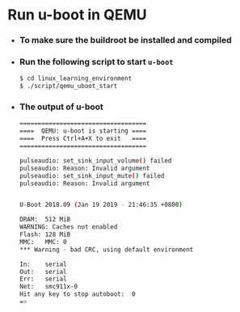 # Run u-boot in QEMU

- ### To make sure the buildroot be installed and compiled
- ### Run the following script to start `u-boot`
  ```bash
  $ cd linux_learning_environment
  $ ./script/qemu_uboot_start 
  ```
- ### The output of u-boot
  ```bash
  ===================================
  ====  QEMU: u-boot is starting ====
  ====  Press Ctrl+A+X to exit   ====
  ===================================
  
  pulseaudio: set_sink_input_volume() failed
  pulseaudio: Reason: Invalid argument
  pulseaudio: set_sink_input_mute() failed
  pulseaudio: Reason: Invalid argument
  
  
  U-Boot 2018.09 (Jan 19 2019 - 21:46:35 +0800)
  
  DRAM:  512 MiB
  WARNING: Caches not enabled
  Flash: 128 MiB
  MMC:   MMC: 0
  *** Warning - bad CRC, using default environment
  
  In:    serial
  Out:   serial
  Err:   serial
  Net:   smc911x-0
  Hit any key to stop autoboot:  0 
  => 
  ```
